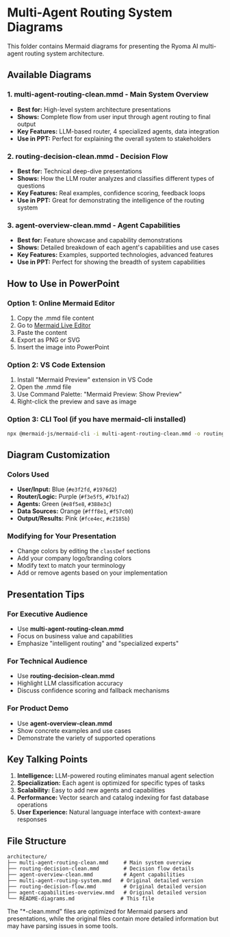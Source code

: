 # Multi-Agent Routing System Diagrams

This folder contains Mermaid diagrams for presenting the Ryoma AI multi-agent routing system architecture.

## Available Diagrams

### 1. **multi-agent-routing-clean.mmd** - Main System Overview
- **Best for:** High-level system architecture presentations
- **Shows:** Complete flow from user input through agent routing to final output
- **Key Features:** LLM-based router, 4 specialized agents, data integration
- **Use in PPT:** Perfect for explaining the overall system to stakeholders

### 2. **routing-decision-clean.mmd** - Decision Flow
- **Best for:** Technical deep-dive presentations  
- **Shows:** How the LLM router analyzes and classifies different types of questions
- **Key Features:** Real examples, confidence scoring, feedback loops
- **Use in PPT:** Great for demonstrating the intelligence of the routing system

### 3. **agent-overview-clean.mmd** - Agent Capabilities
- **Best for:** Feature showcase and capability demonstrations
- **Shows:** Detailed breakdown of each agent's capabilities and use cases
- **Key Features:** Examples, supported technologies, advanced features
- **Use in PPT:** Perfect for showing the breadth of system capabilities

## How to Use in PowerPoint

### Option 1: Online Mermaid Editor
1. Copy the .mmd file content
2. Go to [Mermaid Live Editor](https://mermaid.live/)
3. Paste the content
4. Export as PNG or SVG
5. Insert the image into PowerPoint

### Option 2: VS Code Extension
1. Install "Mermaid Preview" extension in VS Code
2. Open the .mmd file
3. Use Command Palette: "Mermaid Preview: Show Preview"
4. Right-click the preview and save as image

### Option 3: CLI Tool (if you have mermaid-cli installed)
```bash
npx @mermaid-js/mermaid-cli -i multi-agent-routing-clean.mmd -o routing-system.png
```

## Diagram Customization

### Colors Used
- **User/Input:** Blue (`#e3f2fd`, `#1976d2`)
- **Router/Logic:** Purple (`#f3e5f5`, `#7b1fa2`)  
- **Agents:** Green (`#e8f5e8`, `#388e3c`)
- **Data Sources:** Orange (`#fff8e1`, `#f57c00`)
- **Output/Results:** Pink (`#fce4ec`, `#c2185b`)

### Modifying for Your Presentation
- Change colors by editing the `classDef` sections
- Add your company logo/branding colors
- Modify text to match your terminology
- Add or remove agents based on your implementation

## Presentation Tips

### For Executive Audience
- Use **multi-agent-routing-clean.mmd** 
- Focus on business value and capabilities
- Emphasize "intelligent routing" and "specialized experts"

### For Technical Audience  
- Use **routing-decision-clean.mmd**
- Highlight LLM classification accuracy
- Discuss confidence scoring and fallback mechanisms

### For Product Demo
- Use **agent-overview-clean.mmd**
- Show concrete examples and use cases
- Demonstrate the variety of supported operations

## Key Talking Points

1. **Intelligence:** LLM-powered routing eliminates manual agent selection
2. **Specialization:** Each agent is optimized for specific types of tasks
3. **Scalability:** Easy to add new agents and capabilities
4. **Performance:** Vector search and catalog indexing for fast database operations
5. **User Experience:** Natural language interface with context-aware responses

## File Structure
```
architecture/
├── multi-agent-routing-clean.mmd     # Main system overview
├── routing-decision-clean.mmd        # Decision flow details
├── agent-overview-clean.mmd          # Agent capabilities
├── multi-agent-routing-system.mmd   # Original detailed version
├── routing-decision-flow.mmd         # Original detailed version  
├── agent-capabilities-overview.mmd   # Original detailed version
└── README-diagrams.md               # This file
```

The "*-clean.mmd" files are optimized for Mermaid parsers and presentations, while the original files contain more detailed information but may have parsing issues in some tools.